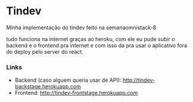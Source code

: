 # Tindev
Minha implementação do tindev feito na semanaomnistack-8

tudo funciona na internet graças ao heroku, com ele eu pude subir o backend e o frontend pra internet e com isso da pra usar o aplicativo fora do deploy pelo server do react.

### Links
* Backend (caso alguem queria usar de API): http://tindev-backstage.herokuapp.com
* Frontend: http://tindev-frontstage.herokuapp.com
